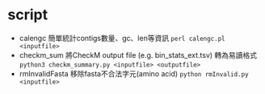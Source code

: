 # script
- calengc
簡單統計contigs數量、gc、len等資訊
`perl calengc.pl <inputfile>`
- checkm_sum
將CheckM output file (e.g. bin_stats_ext.tsv) 轉為易讀格式
`python3 checkm_summary.py <inputfile> <outputfile>`
- rmInvalidFasta
移除fasta不合法字元(amino acid)
`python rmInvalid.py <inputfile>`